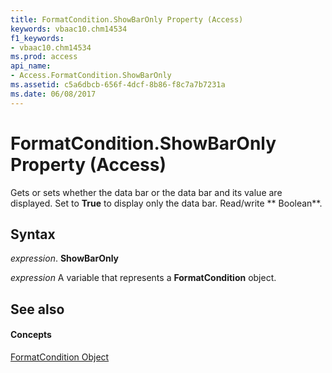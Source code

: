 ```yaml
---
title: FormatCondition.ShowBarOnly Property (Access)
keywords: vbaac10.chm14534
f1_keywords:
- vbaac10.chm14534
ms.prod: access
api_name:
- Access.FormatCondition.ShowBarOnly
ms.assetid: c5a6dbcb-656f-4dcf-8b86-f8c7a7b7231a
ms.date: 06/08/2017
---
```



# FormatCondition.ShowBarOnly Property (Access)

Gets or sets whether the data bar or the data bar and its value are displayed. Set to **True** to display only the data bar. Read/write ** Boolean**.


## Syntax

 _expression_. **ShowBarOnly**

 _expression_ A variable that represents a **FormatCondition** object.


## See also


#### Concepts


[FormatCondition Object](formatcondition-object-access.md)


